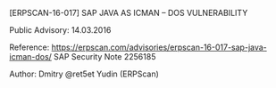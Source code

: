 [ERPSCAN-16-017] SAP JAVA AS ICMAN – DOS VULNERABILITY

Public Advisory: 14.03.2016

Reference: https://erpscan.com/advisories/erpscan-16-017-sap-java-icman-dos/
		   SAP Security Note 2256185
		   
Author:	Dmitry @ret5et Yudin (ERPScan) 
